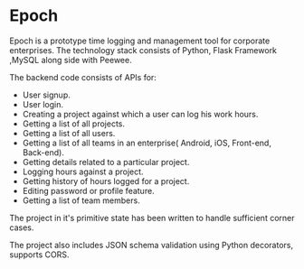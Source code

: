 # Epoch
Epoch is a prototype time logging and management tool for corporate enterprises. The technology stack consists of Python, Flask Framework ,MySQL along side with Peewee. 

The backend code consists of APIs for:
* User signup.
* User login.
* Creating a project against which a user can log his work hours.
* Getting a list of all projects.
* Getting a list of all users.
* Getting a list of all teams in an enterprise( Android, iOS, Front-end, Back-end).
* Getting details related to a particular project.
* Logging hours against a project.
* Getting history of hours logged for a project.
* Editing password or profile feature.
* Getting a list of team members.

The project in it's primitive state has been written to handle sufficient corner cases.

The project also includes JSON schema validation using Python decorators, supports CORS.